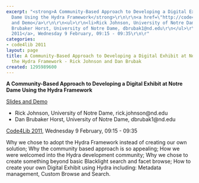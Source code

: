 ```yaml
---
excerpt: "<strong>A Community-Based Approach to Developing a Digital Exhibit at Notre
  Dame Using the Hydra Framework</strong>\r\n\r\n<a href=\"http://code4lib.library.nd.edu/\">Slides
  and Demo</a>\r\n\r\n<ul>\r\n<li>Rick Johnson, University of Notre Dame, rick.johnson@nd.edu\r\n<li>Dan
  Brubaker Horst, University of Notre Dame, dbrubak1@nd.edu\r\n</ul>\r\n\r\n<a href=\"/conference/2011/schedule\">Code4Lib
  2011</a>, Wednesday 9 February, 09:15 - 09:35\r\n\r"
categories:
- code4lib 2011
layout: page
title: A Community-Based Approach to Developing a Digital Exhibit at Notre Dame Using
  the Hydra Framework - Rick Johnson and Dan Brubak
created: 1295989600
---
```

<strong>A Community-Based Approach to Developing a Digital Exhibit at Notre Dame Using the Hydra Framework</strong>

<a href="http://code4lib.library.nd.edu/">Slides and Demo</a>

<ul>
<li>Rick Johnson, University of Notre Dame, rick.johnson@nd.edu
<li>Dan Brubaker Horst, University of Notre Dame, dbrubak1@nd.edu
</ul>

<a href="/conference/2011/schedule">Code4Lib 2011</a>, Wednesday 9 February, 09:15 - 09:35

Why we chose to adopt the Hydra Framework instead of creating our own solution; Why the community based approach is so appealing; How we were welcomed into the Hydra development community; Why we chose to create something beyond basic Blacklight search and facet browse; How to create your own Digital Exhibit using Hydra including: Metadata management, Custom Browse and Search.
